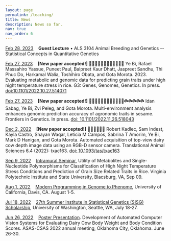 ```yaml
---
layout: page
permalink: /teaching/
title: News
description: News so far.
nav: true
nav_order: 6
---
```


<u>Feb 28, 2023</u> &nbsp;&nbsp; <strong>Guest Lecture</strong>
• ALS 3104 Animal Breeding and Genetics -- Statistical Concepts in Quantitative Genetics

<u>Feb 27, 2023</u> &nbsp;&nbsp; <strong>[New paper accepted!]</strong> 🌷🌷🌷🌷🌷🌷🌷🌷🌾🌾🌾🌾 Ye Bi, Rafael Massahiro Yassue, Puneet Paul, Balpreet Kaur Dhatt, Jaspreet Sandhu, Thi Phuc Do, Harkamal Walia, Toshihiro Obata, and Gota Morota. 2023. Evaluating metabolic and genomic data for predicting grain traits under high night temperature stress in rice. G3: Genes, Genomes, Genetics. In press. [doi:10.1101/2022.10.27.514071](https://doi.org/10.1101/2022.10.27.514071)

<u>Feb 27, 2023</u> &nbsp;&nbsp; <strong>[New paper accepted!]</strong> 🌷🌷🌷🌷🌷🌷🌷🌷🌷🌷🌷🌷☘️☘️☘️☘️☘️ Idan Sabag, Ye Bi, Zvi Peleg, and Gota Morota. Multi-environment analysis enhances genomic prediction accuracy of agronomic traits in sesame. Frontiers in Genetics. In press. [doi: 10.1101/2022.11.26.518043](https://doi.org/10.1101/2022.11.26.518043)

<u>Dec 2, 2022</u>  &nbsp;&nbsp; <strong>[New paper accepted!]</strong> 🐄🐄🐄📸📸📸 Robert Kadlec, Sam Indest, Kayla Castro, Shayan Waqar, Leticia M Campos, Sabrina T Amorim, Ye Bi, Mark D Hanigan, and Gota Morota. Automated acquisition of top-view dairy cow depth image data using an RGB-D sensor camera. Translational Animal Sciences 6.4 (2022): txac163. [doi: 10.1093/tas/txac163](https://doi.org/10.1093/tas/txac163)

<u>Sep 9, 2022</u>  &nbsp;&nbsp; [Intramural Seminar](https://vt-ads.github.io/), Utility of Metabolites and Single-Nucleotide Polymorphisms for Classification of High Night Temperature Stress Conditions and Prediction of Grain Size Related Traits in Rice. Virginia Polytechnic Institute and State University, Blacsburg, VA, Sep 09.

<u>Aug 1, 2022</u>	&nbsp;&nbsp;  [Modern Programming in Genome to Phenome](https://shortcourse.qtl.rocks/), University of California, Davis, CA. August 1-5.
 
<u>Jul 18, 2022</u>  &nbsp;&nbsp; [27th Summer Institute in Statistical Genetics (SISG) Scholarship](https://si.biostat.washington.edu/scholarships), University of Washington, Seattle, WA, July 18-27.

<u>Jun 26, 2022</u> &nbsp;&nbsp; [Poster Presentation](https://cdmcd.co/DwBqXa). Development of Automated Computer Vision Systems for Evaluating Dairy Cow Body Weight and Body Condition Scores. ASAS-CSAS 2022 annual meeting, Oklahoma City, Oklahoma. June 26-30.
